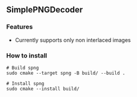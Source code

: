 ## SimplePNGDecoder

### Features
- Currently supports only non interlaced images

### How to install

```
# Build spng
sudo cmake --target spng -B build/ --build .

# Install spng
sudo cmake --install build/
```
  

